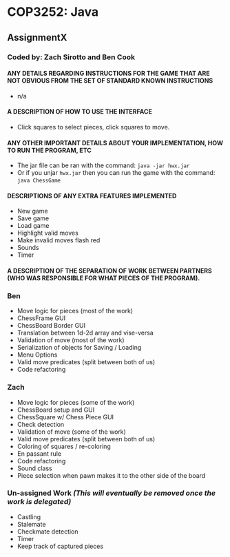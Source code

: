 # COP3252: Java
## AssignmentX
### Coded by: Zach Sirotto and Ben Cook


#### **ANY DETAILS REGARDING INSTRUCTIONS FOR THE GAME THAT ARE NOT OBVIOUS FROM THE SET OF STANDARD KNOWN INSTRUCTIONS**
* n/a

#### **A DESCRIPTION OF HOW TO USE THE INTERFACE**
* Click squares to select pieces, click squares to move.

#### **ANY OTHER IMPORTANT DETAILS ABOUT YOUR IMPLEMENTATION, HOW TO RUN THE PROGRAM, ETC**
* The jar file can be ran with the command: `java -jar hwx.jar`
* Or if you unjar `hwx.jar` then you can run the game with the command: `java ChessGame`

#### **DESCRIPTIONS OF ANY EXTRA FEATURES IMPLEMENTED**
 * New game
 * Save game
 * Load game
 * Highlight valid moves
 * Make invalid moves flash red
 * Sounds
 * Timer

#### **A DESCRIPTION OF THE SEPARATION OF WORK BETWEEN PARTNERS (WHO WAS RESPONSIBLE FOR WHAT PIECES OF THE PROGRAM).**
### **Ben**
 * Move logic for pieces (most of the work)
 * ChessFrame GUI
 * ChessBoard Border GUI
 * Translation between 1d-2d array and vise-versa
 * Validation of move (most of the work)
 * Serialization of objects for Saving / Loading
 * Menu Options
 * Valid move predicates (split between both of us)
 * Code refactoring

### **Zach**
 * Move logic for pieces (some of the work)
 * ChessBoard setup and GUI
 * ChessSquare w/ Chess Piece GUI
 * Check detection
 * Validation of move (some of the work)
 * Valid move predicates (split between both of us)
 * Coloring of squares / re-coloring
 * En passant rule
 * Code refactoring
 * Sound class
 * Piece selection when pawn makes it to the other side of the board

### **Un-assigned Work** _(This will eventually be removed once the work is delegated)_
 * Castling
 * Stalemate
 * Checkmate detection
 * Timer
 * Keep track of captured pieces